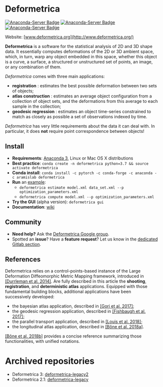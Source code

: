 # Deformetrica

[![Anaconda-Server Badge](https://anaconda.org/aramislab/deformetrica/badges/version.svg)](https://anaconda.org/aramislab/deformetrica)
[![Anaconda-Server Badge](https://anaconda.org/aramislab/deformetrica/badges/platforms.svg)](https://anaconda.org/aramislab/deformetrica)
[![Anaconda-Server Badge](https://anaconda.org/aramislab/deformetrica/badges/installer/conda.svg)](https://conda.anaconda.org/aramislab/deformetrica)


Website: [www.deformetrica.org](http://www.deformetrica.org/)

**Deformetrica** is a software for the statistical analysis of 2D and 3D shape data. It essentially computes deformations of the 2D or 3D ambient space, which, in turn, warp any object embedded in this space, whether this object is a curve, a surface, a structured or unstructured set of points, an image, or any combination of them.

_Deformetrica_ comes with three main applications:
- **registration** : estimates the best possible deformation between two sets of objects;
- **atlas construction** : estimates an average object configuration from a collection of object sets, and the deformations from this average to each sample in the collection;
- **geodesic regression** : estimates an object time-series constrained to match as closely as possible a set of observations indexed by time.

_Deformetrica_ has very little requirements about the data it can deal with. In particular, it does __not__ require point correspondence between objects!

## Install

- **Requirements**: [Anaconda 3](https://www.anaconda.com/download), Linux or Mac OS X distributions
- **Best practice**: `conda create -n deformetrica python=3.7 && source activate deformetrica`
- **Conda install**: `conda install -c pytorch -c conda-forge -c anaconda -c aramislab deformetrica`
- **Run** an [example](https://gitlab.icm-institute.org/aramislab/deformetrica/builds/artifacts/v4.0.0/browse?job=package_and_deploy%3Aexamples): 
    - `deformetrica estimate model.xml data_set.xml --p optimization_parameters.xml`
    - `deformetrica compute model.xml --p optimization_parameters.xml`
- **Try the GUI** (alpha version): `deformetrica gui`
- **Documentation**: [wiki](https://gitlab.icm-institute.org/aramislab/deformetrica/wikis/home)

## Community

- **Need help?** Ask the [Deformetrica Google group](https://groups.google.com/forum/#!forum/deformetrica).
- Spotted an **issue**? Have a **feature request**? Let us know in the [dedicated Gitlab section](https://gitlab.icm-institute.org/aramislab/deformetrica/issues).

## References

Deformetrica relies on a control-points-based instance of the Large Deformation Diffeomorphic Metric Mapping framework, introduced in [\[Durrleman et al. 2014\]](https://linkinghub.elsevier.com/retrieve/pii/S1053811914005205). Are fully described in this article the **shooting**, **registration**, and **deterministic atlas** applications. Equipped with those fundamental building blocks, additional applications have been successively developed:
- the bayesian atlas application, described in [\[Gori et al. 2017\]](https://hal.archives-ouvertes.fr/hal-01359423/);
- the geodesic regression application, described in [\[Fishbaugh et al. 2017\]](https://www.medicalimageanalysisjournal.com/article/S1361-8415(17)30044-0/fulltext);
- the parallel transport application, described in [\[Louis et al. 2018\]](https://www.researchgate.net/publication/319136479_Parallel_transport_in_shape_analysis_a_scalable_numerical_scheme);
- the longitudinal atlas application, described in [\[Bône et al. 2018a\]](https://www.researchgate.net/publication/324037371_Learning_distributions_of_shape_trajectories_from_longitudinal_datasets_a_hierarchical_model_on_a_manifold_of_diffeomorphisms).

[\[Bône et al. 2018b\]](https://www.researchgate.net/publication/327652245_Deformetrica_4_an_open-source_software_for_statistical_shape_analysis) provides a concise reference summarizing those functionalities, with unified notations.

# Archived repositories

- Deformetrica 3: [deformetrica-legacy2](https://gitlab.icm-institute.org/aramislab/deformetrica-legacy2)
- Deformetrica 2.1: [deformetrica-legacy](https://gitlab.icm-institute.org/aramislab/deformetrica-legacy)
